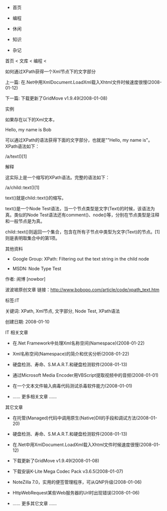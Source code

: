 - 首页

- 编程

- 休闲

- 知识

- 杂记

首页 < 文库 < 编程 <

如何通过XPath获得一个Xml节点下的文字部分

上一篇: 在.Net中用XmlDocument.LoadXml载入Xhtml文件时候速度很慢(2008-01-12)

下一篇: 下载更新了GridMove v1.9.49(2008-01-08)

实例

如果存在以下的Xml文本，

Hello, my name is Bob 

可以通过XPath的语法获得下面的文字部分，也就是""Hello, my name is"。XPath语法如下：

/a/text()[1]

解释

这实际上是一个缩写的XPath语法。完整的语法如下：

/a/child::text()[1]

text()就是child::text()的缩写。

text()是一个Node Test语法，当一个节点类型是文字(Text)的时候，该语法为真。类似的Node Test语法还有comment()、node()等，分别在节点类型是注释和一般节点是为真。

child::text()则返回一个集合，包含在所有子节点中类型为文字(Text)的节点。[1]则是表明取集合中的第1项。

其他资料

- Google Group: XPath: Filtering out the text string in the child node

- MSDN: Node Type Test

作者: 闹博 [nowbor]

波波坡原创文章 链接：http://www.bobopo.com/article/code/xpath_text.htm

标签:IT

关键词: XPath, Xml节点, 文字部分, Node Test, XPath语法

创建日期: 2008-01-10

IT 相关文章

- 在.Net Framework中处理Xml名称空间(Namespace)(2008-01-22)

- Xml名称空间(Namespace)的简介和优劣分析(2008-01-22)

- 硬盘检测、寿命、S.M.A.R.T.和硬盘检测软件(2008-01-13)

- 通过Microsoft Media Encoder用VBScript提取视频中的音频(2008-01-01)

- 在一个文本文件输入病毒代码测试杀毒软件能力(2008-01-01)

- ...... 更多相关文章 ......

其它文章

- 在托管(Managed)代码中调用原生(Native)Dll的手段和调试方法(2008-01-20)

- 硬盘检测、寿命、S.M.A.R.T.和硬盘检测软件(2008-01-13)

- 在.Net中用XmlDocument.LoadXml载入Xhtml文件时候速度很慢(2008-01-12)

- 下载更新了GridMove v1.9.49(2008-01-08)

- 下载安装K-Lite Mega Codec Pack v3.6.5(2008-01-07)

- NoteZilla 7.0，实用的便签管理程序，可从QNP升级(2008-01-06)

- HttpWebRequest某些Web服务器的Url时出现错误(2008-01-06)

- ...... 更多其它文章 ......